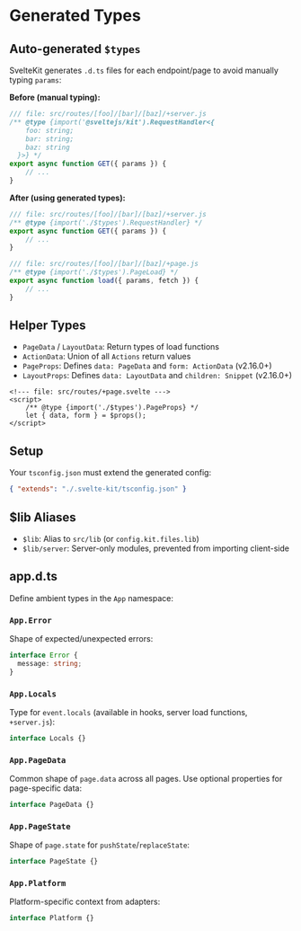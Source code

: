 # Generated Types

## Auto-generated `$types`

SvelteKit generates `.d.ts` files for each endpoint/page to avoid manually typing `params`:

**Before (manual typing):**
```js
/// file: src/routes/[foo]/[bar]/[baz]/+server.js
/** @type {import('@sveltejs/kit').RequestHandler<{
    foo: string;
    bar: string;
    baz: string
  }>} */
export async function GET({ params }) {
	// ...
}
```

**After (using generated types):**
```js
/// file: src/routes/[foo]/[bar]/[baz]/+server.js
/** @type {import('./$types').RequestHandler} */
export async function GET({ params }) {
	// ...
}
```

```js
/// file: src/routes/[foo]/[bar]/[baz]/+page.js
/** @type {import('./$types').PageLoad} */
export async function load({ params, fetch }) {
	// ...
}
```

## Helper Types

- `PageData` / `LayoutData`: Return types of load functions
- `ActionData`: Union of all `Actions` return values
- `PageProps`: Defines `data: PageData` and `form: ActionData` (v2.16.0+)
- `LayoutProps`: Defines `data: LayoutData` and `children: Snippet` (v2.16.0+)

```svelte
<!--- file: src/routes/+page.svelte --->
<script>
	/** @type {import('./$types').PageProps} */
	let { data, form } = $props();
</script>
```

## Setup

Your `tsconfig.json` must extend the generated config:

```json
{ "extends": "./.svelte-kit/tsconfig.json" }
```

## $lib Aliases

- `$lib`: Alias to `src/lib` (or `config.kit.files.lib`)
- `$lib/server`: Server-only modules, prevented from importing client-side

## app.d.ts

Define ambient types in the `App` namespace:

### `App.Error`
Shape of expected/unexpected errors:
```ts
interface Error {
  message: string;
}
```

### `App.Locals`
Type for `event.locals` (available in hooks, server load functions, `+server.js`):
```ts
interface Locals {}
```

### `App.PageData`
Common shape of `page.data` across all pages. Use optional properties for page-specific data:
```ts
interface PageData {}
```

### `App.PageState`
Shape of `page.state` for `pushState`/`replaceState`:
```ts
interface PageState {}
```

### `App.Platform`
Platform-specific context from adapters:
```ts
interface Platform {}
```